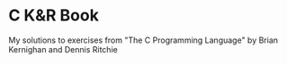 # C K&R Book
My solutions to exercises from "The C Programming Language" by Brian Kernighan and Dennis Ritchie
